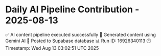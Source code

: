 # Daily AI Pipeline Contribution - 2025-08-13

✅ AI content pipeline executed successfully
🤖 Generated content using Gemini AI
💾 Posted to Supabase database
📊 Run ID: 16926340113
🕐 Timestamp: Wed Aug 13 03:02:51 UTC 2025

